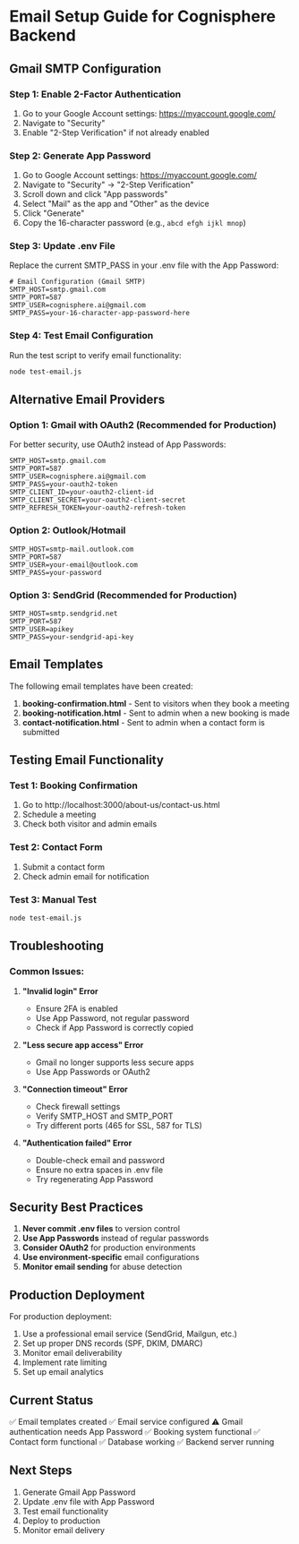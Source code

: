 # Email Setup Guide for Cognisphere Backend

## Gmail SMTP Configuration

### Step 1: Enable 2-Factor Authentication
1. Go to your Google Account settings: https://myaccount.google.com/
2. Navigate to "Security"
3. Enable "2-Step Verification" if not already enabled

### Step 2: Generate App Password
1. Go to Google Account settings: https://myaccount.google.com/
2. Navigate to "Security" → "2-Step Verification"
3. Scroll down and click "App passwords"
4. Select "Mail" as the app and "Other" as the device
5. Click "Generate"
6. Copy the 16-character password (e.g., `abcd efgh ijkl mnop`)

### Step 3: Update .env File
Replace the current SMTP_PASS in your .env file with the App Password:

```env
# Email Configuration (Gmail SMTP)
SMTP_HOST=smtp.gmail.com
SMTP_PORT=587
SMTP_USER=cognisphere.ai@gmail.com
SMTP_PASS=your-16-character-app-password-here
```

### Step 4: Test Email Configuration
Run the test script to verify email functionality:
```bash
node test-email.js
```

## Alternative Email Providers

### Option 1: Gmail with OAuth2 (Recommended for Production)
For better security, use OAuth2 instead of App Passwords:

```env
SMTP_HOST=smtp.gmail.com
SMTP_PORT=587
SMTP_USER=cognisphere.ai@gmail.com
SMTP_PASS=your-oauth2-token
SMTP_CLIENT_ID=your-oauth2-client-id
SMTP_CLIENT_SECRET=your-oauth2-client-secret
SMTP_REFRESH_TOKEN=your-oauth2-refresh-token
```

### Option 2: Outlook/Hotmail
```env
SMTP_HOST=smtp-mail.outlook.com
SMTP_PORT=587
SMTP_USER=your-email@outlook.com
SMTP_PASS=your-password
```

### Option 3: SendGrid (Recommended for Production)
```env
SMTP_HOST=smtp.sendgrid.net
SMTP_PORT=587
SMTP_USER=apikey
SMTP_PASS=your-sendgrid-api-key
```

## Email Templates

The following email templates have been created:

1. **booking-confirmation.html** - Sent to visitors when they book a meeting
2. **booking-notification.html** - Sent to admin when a new booking is made
3. **contact-notification.html** - Sent to admin when a contact form is submitted

## Testing Email Functionality

### Test 1: Booking Confirmation
1. Go to http://localhost:3000/about-us/contact-us.html
2. Schedule a meeting
3. Check both visitor and admin emails

### Test 2: Contact Form
1. Submit a contact form
2. Check admin email for notification

### Test 3: Manual Test
```bash
node test-email.js
```

## Troubleshooting

### Common Issues:

1. **"Invalid login" Error**
   - Ensure 2FA is enabled
   - Use App Password, not regular password
   - Check if App Password is correctly copied

2. **"Less secure app access" Error**
   - Gmail no longer supports less secure apps
   - Use App Passwords or OAuth2

3. **"Connection timeout" Error**
   - Check firewall settings
   - Verify SMTP_HOST and SMTP_PORT
   - Try different ports (465 for SSL, 587 for TLS)

4. **"Authentication failed" Error**
   - Double-check email and password
   - Ensure no extra spaces in .env file
   - Try regenerating App Password

## Security Best Practices

1. **Never commit .env files** to version control
2. **Use App Passwords** instead of regular passwords
3. **Consider OAuth2** for production environments
4. **Use environment-specific** email configurations
5. **Monitor email sending** for abuse detection

## Production Deployment

For production deployment:

1. Use a professional email service (SendGrid, Mailgun, etc.)
2. Set up proper DNS records (SPF, DKIM, DMARC)
3. Monitor email deliverability
4. Implement rate limiting
5. Set up email analytics

## Current Status

✅ Email templates created
✅ Email service configured
⚠️ Gmail authentication needs App Password
✅ Booking system functional
✅ Contact form functional
✅ Database working
✅ Backend server running

## Next Steps

1. Generate Gmail App Password
2. Update .env file with App Password
3. Test email functionality
4. Deploy to production
5. Monitor email delivery 